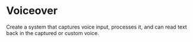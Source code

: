 # Voiceover
Create a system that captures voice input, processes it, and can read text back in the captured or custom voice.
